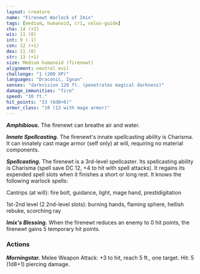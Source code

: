```yaml
---
layout: creature
name: "Firenewt Warlock of Imix"
tags: [medium, humanoid, cr1, volos-guide]
cha: 14 (+2)
wis: 11 (0)
int: 9 (-1)
con: 12 (+1)
dex: 11 (0)
str: 13 (+1)
size: Medium humanoid (firenewt)
alignment: neutral evil
challenge: "1 (200 XP)"
languages: "Draconic, Ignan"
senses: "darkvision 120 ft. (penetrates magical darkness)"
damage_immunities: "fire"
speed: "30 ft."
hit_points: "33 (6d8+6)"
armor_class: "10 (13 with mage armor)"
---
```


***Amphibious.*** The firenewt can breathe air and water.

***Innate Spellcasting.*** The firenewt's innate spellcasting ability is Charisma. It can innately cast mage armor (self only) at will, requiring no material components.

***Spellcasting.*** The firenewt is a 3rd-level spellcaster. Its spellcasting ability is Charisma (spell save DC 12, +4 to hit with spell attacks). It regains its expended spell slots when it finishes a short or long rest. It knows the following warlock spells:

Cantrips (at will): fire bolt, guidance, light, mage hand, prestidigitation

1st-2nd level (2 2nd-level slots): burning hands, flaming sphere, hellish rebuke, scorching ray

***Imix's Blessing.*** When the firenewt reduces an enemy to 0 hit points, the firenewt gains 5 temporary hit points.

### Actions

***Morningstar.*** Melee Weapon Attack: +3 to hit, reach 5 ft., one target. Hit: 5 (1d8+1) piercing damage.
